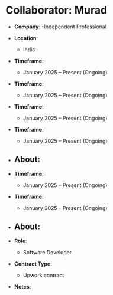 # Collaborator: Murad

- **Company**:
  -Independent Professional

- **Location**:  
  - India

- **Timeframe**:  
  - January 2025 – Present (Ongoing)

- **Timeframe**:  
  - January 2025 – Present (Ongoing)
 
- **Timeframe**:  
  - January 2025 – Present (Ongoing)
 
- **Timeframe**:  
  - January 2025 – Present (Ongoing)

- **About**:  
  - 
 
- **Timeframe**:  
  - January 2025 – Present (Ongoing)
 
- **Timeframe**:  
  - January 2025 – Present (Ongoing)


- **About**:
   - 

- **Role**:  
  - Software Developer  

- **Contract Type**:  
  - Upwork contract

- **Notes**:

